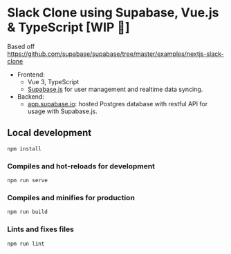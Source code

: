 # Slack Clone using Supabase, Vue.js & TypeScript [WIP 🚧]

Based off https://github.com/supabase/supabase/tree/master/examples/nextjs-slack-clone

- Frontend:
  - Vue 3, TypeScript
  - [Supabase.js](https://supabase.io/docs/library/getting-started) for user management and realtime data syncing.
- Backend:
  - [app.supabase.io](https://app.supabase.io/): hosted Postgres database with restful API for usage with Supabase.js.

## Local development 
```
npm install
```

### Compiles and hot-reloads for development
```
npm run serve
```

### Compiles and minifies for production
```
npm run build
```

### Lints and fixes files
```
npm run lint
```
